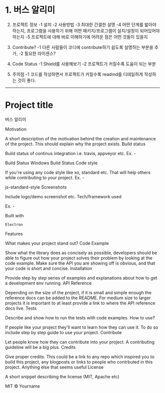 # 1. 버스 알리미

2. 프로젝트 정보
  -1 설치
  -2 사용방법
  -3 최대한 간결한 설명
  -4 어떤 단계를 밟아야하는지, 프로그램을 사용하기 위해 어떤 패키지/프로그램이 설치/설정이 되어있어야 하는지
  -5 프로젝트에 대해 바로 이해하기에 어려운 점은 어떤 것들이 있을지
  
3. Contribute?
  -1 다른 사람들이 코디에 contribute하기 쉽도록 설명하는 부분을 추가,
  -2 필요한 라이센스?
  
4. Code Status
  -1 Shield를 사용해보기
  -2 프로젝트가 커질수록 도움이 되는 부분
  
5. 주의점
  -1 코드를 작성하면서 프로젝트가 커질수록 readmd를 디테일하게 작성하는 것이 좋다.
-------------------------------------------------------------------------------------------
# Project title
버스 알리미

Motivation

A short description of the motivation behind the creation and maintenance of the project. This should explain why the project exists.
Build status

Build status of continus integration i.e. travis, appveyor etc. Ex. -

Build Status Windows Build Status
Code style

If you're using any code style like xo, standard etc. That will help others while contributing to your project. Ex. -

js-standard-style
Screenshots

Include logo/demo screenshot etc.
Tech/framework used

Ex. -

Built with

    Electron

Features

What makes your project stand out?
Code Example

Show what the library does as concisely as possible, developers should be able to figure out how your project solves their problem by looking at the code example. Make sure the API you are showing off is obvious, and that your code is short and concise.
Installation

Provide step by step series of examples and explanations about how to get a development env running.
API Reference

Depending on the size of the project, if it is small and simple enough the reference docs can be added to the README. For medium size to larger projects it is important to at least provide a link to where the API reference docs live.
Tests

Describe and show how to run the tests with code examples.
How to use?

If people like your project they’ll want to learn how they can use it. To do so include step by step guide to use your project.
Contribute

Let people know how they can contribute into your project. A contributing guideline will be a big plus.
Credits

Give proper credits. This could be a link to any repo which inspired you to build this project, any blogposts or links to people who contrbuted in this project.
Anything else that seems useful
License

A short snippet describing the license (MIT, Apache etc)

MIT © Yourname
